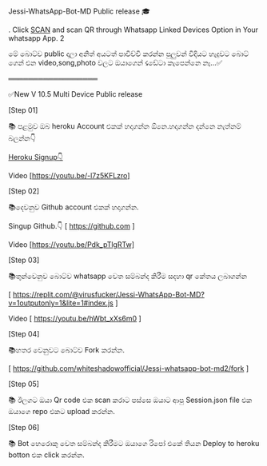 Jessi-WhatsApp-Bot-MD Public release 🎓

. Click [SCAN]() and scan QR through Whatsapp Linked Devices Option in Your whatsapp App.
2

මේ බොට්ව public දාලා අනිත් අයටත් පාවිච්චි කරන්න පුලුවන් විදියට හැදුවට බොට් ගෙන් එන video,song,photo වලට ඔයාගෙන් ☇ඩේටා කැපෙන්නෙ නෑ...✅

══════════════════


✅New V 10.5  Multi Device Public release





[Step 01]

📚 පළමුව ඔබ heroku Account එකක් හදාගන්න ඕනෙ.හදාගන්න දන්නෙ නැත්නම් බලන්න👇

[Heroku Signup👇](https://tinyurl.com/ye8y47lr)

Video 
[https://youtu.be/-l7z5KFLzro]



[Step 02]

📚දෙවනුව Github account එකක් හදාගන්න.

Singup Github.👇
[ https://github.com ]

Video
[https://youtu.be/Pdk_pTlgRTw]



[Step 03]

📚තුන්වෙනුව බොට්ව whatsapp වෙත සම්බන්ද කිරීම සදහා qr කේතය ලබාගන්න
 
[ https://replit.com/@virusfucker/Jessi-WhatsApp-Bot-MD?v=1outputonly=1&lite=1#index.js
  ]

Video
[ https://youtu.be/hWbt_xXs6m0 ]



[Step 04]

📚හතර වෙනුවට බොට්ව Fork කරන්න.

[ https://github.com/whiteshadowofficial/Jessi-whatsapp-bot-md2/fork ]



[Step 05]

📚 ඊලගට ඔයා Qr code එක scan කරාට පස්සෙ ඔයාට ආපු Session.json file එක ඔයාගෙ repo එකට upload කරන්න.


[Step 06]

📚 Bot හෙරොකු වෙත සම්බන්ද කිරීමට ඔයාගෙ රිපෝ එකේ තියන Deploy to heroku botton එක click කරන්න.
